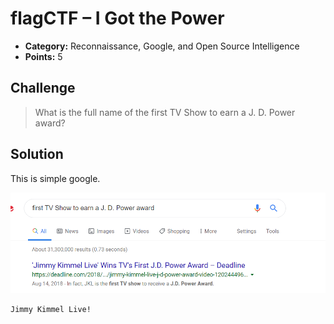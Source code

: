 # flagCTF – I Got the Power

* **Category:** Reconnaissance, Google, and Open Source Intelligence
* **Points:** 5

## Challenge

> What is the full name of the first TV Show to earn a J. D. Power award?

## Solution

This is simple google.

![Google Result](./googleResult.png?raw=true "Google results")

```
Jimmy Kimmel Live!
```